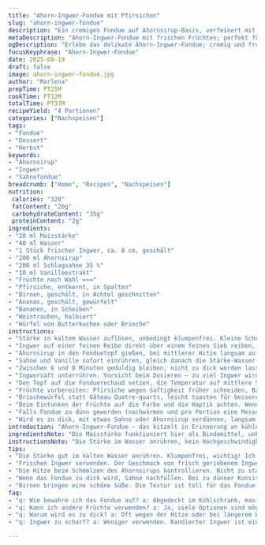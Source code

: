 ```yaml
---
title: "Ahorn-Ingwer-Fondue mit Pfirsichen"
slug: "ahorn-ingwer-fondue"
description: "Ein cremiges Fondue auf Ahornsirup-Basis, verfeinert mit frischem Ingwer. Die Stärke sorgt für die richtige Konsistenz. Dazu frische Früchte und einen Hauch Vanille in der Sahne. Alternative Früchte und Kuchenstücke ergänzen das Bouquet. Leicht süß, würzig und mit Texturspiel – ideal für gesellige Abende. Das Rezept wurde angepasst mit weniger Stärke, Austausch von Äpfeln gegen Birnen und zusätzlicher Vanille für einen eleganten Twist. Die Garzeiten sind praktisch gehalten, anhand von Farbe und Dicke erkennt man den idealen Moment. Wissenswertes zur Fehlervermeidung und Aromenauszug inklusive."
metaDescription: "Ahorn-Ingwer-Fondue mit frischen Früchten; perfekt für gesellige Abende und schafft unvergessliche Geschmackserlebnisse."
ogDescription: "Erlebe das delikate Ahorn-Ingwer-Fondue; cremig und fruchtig für besondere Abende mit Freunden und Familie."
focusKeyphrase: "Ahorn-Ingwer-Fondue"
date: 2025-08-19
draft: false
image: ahorn-ingwer-fondue.jpg
author: "Marlena"
prepTime: PT25M
cookTime: PT12M
totalTime: PT37M
recipeYield: "4 Portionen"
categories: ["Nachspeisen"]
tags:
- "Fondue"
- "Dessert"
- "Herbst"
keywords:
- "Ahornsirup"
- "Ingwer"
- "Sahnefondue"
breadcrumb: ["Home", "Recipes", "Nachspeisen"]
nutrition: 
 calories: "320"
 fatContent: "20g"
 carbohydrateContent: "35g"
 proteinContent: "2g"
ingredients:
- "20 ml Maisstärke"
- "40 ml Wasser"
- "1 Stück frischer Ingwer, ca. 8 cm, geschält"
- "200 ml Ahornsirup"
- "200 ml Schlagsahne 35 %"
- "10 ml Vanilleextrakt"
- "Früchte nach Wahl ==="
- "Pfirsiche, entkernt, in Spalten"
- "Birnen, geschält, in Achtel geschnitten"
- "Ananas, geschält, gewürfelt"
- "Bananen, in Scheiben"
- "Weintrauben, halbiert"
- "Würfel von Butterkuchen oder Brioche"
instructions:
- "Stärke in kaltem Wasser auflösen, unbedingt klumpenfrei. Kleine Schüssel nehmen. Die Maisstärke dosiere ich immer etwas niedriger als in klassischen Rezepten – gibt weniger dick, mehr seidige Textur."
- "Ingwer auf einer feinen Reibe direkt über einem feinen Sieb reiben, fest ausdrücken, bis ca. 10 ml Saft da sind. Alternative: Etwas Ingwerpulver, aber frisch ist deutlich prägnanter."
- "Ahornsirup in den Fonduetopf gießen, bei mittlerer Hitze langsam aufkokeln lassen. Wenn kleine Bläschen am Rand steigen und sich die Oberfläche leicht bewegt, sofort weiter. Nicht zu stark köcheln, sonst verbrennt."
- "Sahne und Vanille sofort einrühren, gleich danach die Stärke-Wasser-Mischung zügig einrühren. Nicht stehen lassen, sonst Klümpchen. Die Hitze reduzieren auf kleiner Flamme, dabei ständig rühren, bis der Fondue leicht bindet und sichtbar dickflüssiger wird – fühlt sich samtig an, zieht Fäden am Löffel."
- "Zwischen 6 und 8 Minuten geduldig bleiben, nicht zu dick werden lassen – noch etwas nachdicken beim Abkühlen."
- "Ingwersaft unterrühren. Vorsicht beim Dosieren – zu viel Ingwer wird dominant, einen Hauch für Wärme und Frische reicht."
- "Den Topf auf die Fonduerechaud setzen, die Temperatur auf mittlere Schokoladeinstellung stellen. Langsam warmhalten, damit es cremig bleibt, nicht ausflockt oder austrocknet."
- "Früchte vorbereiten: Pfirsiche wegen Saftigkeit früher schneiden, Bananen erst kurz vor dem Servieren, sonst Braunfärbung. Birnen bringen Süße und feste Textur statt Apfel."
- "Briochewürfel statt Gâteau Quatre-quarts, leicht toasten für besseres Handling und weniger Sättigung. Passt gut zum cremigen Fondue."
- "Beim Eintunken der Früchte auf die Farbe und die Haptik achten. Wenn Fondue glänzend ist und sich leicht am Obst verteilt, ist es perfekt."
- "Falls Fondue zu dünn geworden (nachwärmen und pro Portion eine Messerspitze Stärke einrühren), darf aber nicht mehr kochen."
- "Wird es zu dick, mit etwas Sahne oder Ahornsirup verdünnen, langsam, da Fondue temperaturempfindlich ist."
introduction: "Ahorn-Ingwer-Fondue – das kitzelt in Erinnerung an kühle Herbstabende und gemütliche Runden am Tisch. Die Mischung aus süßem Ahornsirup, sanfter Sahne und frisch geriebenem Ingwer bringt einen spannenden Geschmackskontrast. Beim ersten Ausprobieren war die Konsistenz zu fest, seit ich die Stärke reduziert habe, wird die Textur seidig und schmeckt nicht mehlig. Ingwersaft frisch aus dem Ingwer direkt ins Fondue gepresst, macht den Unterschied – kein Pulver kommt an diese Tiefe heran. Die fruity Beilagen, vor allem Birnen statt der üblichen Menagerie, geben das gewisse Gegengewicht zur cremigen Süße. Einen Tick Vanille in der Sahne eingeschwenkt, lässt das Aroma aus der rein süßen Richtung herauswachsen und das Ganze wirkt erwachsener, nicht zu süß. Dieses Fondue setzt sich ab vom klassischen Schokoladenkram, bringt Wärme und Würze – zwingend probieren. Geduld beim Eindicken gehört dazu, der Kochprozess gibt viele akustische und visuelle Signale, wann es langt."
ingredientsNote: "Die Maisstärke funktioniert hier als Bindemittel, unbedingt vorher in Wasser anrühren, sonst Klumpen. Wer keine Maisstärke zur Hand hat, kann Kartoffelstärke verwenden, bitte die Flüssigkeitsmenge dann leicht reduzieren. Der Ingwer sollte frisch und fest sein, älterer Ingwer wirkt oft faserig und extrem scharf. Wer keinen frischen Ingwer mag, kann zart kandierten Ingwer fein würfeln und nach dem Eindicken unterrühren, gibt eine etwas süßere Schärfe. Die Sahne kann auch mit einem Schuss Crème fraîche ersetzt werden, was eine leichte Säure hinzufügt. Für die Früchte sind immer frische Produkte vorzuziehen – Pfirsiche und Birnen eignen sich hervorragend, da sie durch ihre Textur und Süße das Fondue nicht ertränken. Bananen erst kurz vor dem Servieren schneiden, für Farb- und Geschmackserhalt. Kuchen-Alternativen wie Brioche oder Pound Cake dürfen etwas stabiler sein, damit sie beim Tauchen nicht zerfallen. Vanilleextrakt ist optional, aber der subtile Effekt rechtfertigt die kleine Zugabe."
instructionsNote: "Die Stärke im Wasser anrühren, kein Hochgeschwindigkeitsrühren nötig, lieber langsam und gut vermischen. Der Ingwersaft ist das A und O – feinst gerieben, dann durch ein feines Sieb pressen, sonst Fasern im Fondue. Die Temperatur muss hoch genug sein, damit der Ahornsirup kocht, aber nicht zu heiß, sonst karamellisiert er zu stark und bringt Bitterkeit. Sahne und Vanille sofort einrühren, kurz bevor die Stärke hinzugefügt wird, so bleibt die Sauce homogen. Die Bindung mit Stärke ist graduell, langsam rühren und auf Anhaltspunkte achten – der Fondue-Fond wird dick und sieht glänzend aus, zieht kleine Fäden am Löffel, aber darf noch fließen. Nachwürzen mit Ingwersaft vorsichtig, da sonst zu scharf. Auf der Rechaud-Platte bei mittlerer Hitze warmhalten, sonst gerinnt die Sauce oder wird zu dick. Für den Notfall, falls zu dick, frische Sahne löffelweise ergänzen. Zu dünn – etwas Stärke und Wasser verrühren, kurz bei leichter Hitze ziehen lassen, niemals sprudelnd kochen! Die Früchte vorher kalt lagern, kurz vor dem Servieren vorbereiten, damit sie frisch bleiben und kaum Saft ziehen."
tips:
- "Die Stärke gut im kalten Wasser anrühren. Klumpenfrei, wichtig! Ich nutze weniger als in anderen Rezepten. Gibt eine seidige Konsistenz. Geschmack zählt."
- "Frischen Ingwer verwenden. Der Geschmack von frisch geriebenem Ingwer ist unvergleichlich. Aufpassen mit der Menge, zu viel davon kann übertreiben. Besser langsam dosieren."
- "Die Hitze beim Schmelzen des Ahornsirups kontrollieren. Nicht zu stark kochen, sonst bitter. Kleine Bläschen sind ein gutes Zeichen. Visuelle Kontrolle ist entscheidend."
- "Wenn das Fondue zu dick wird, Sahne nachfüllen. Bei zu dünner Konsistenz einen Schuss Stärke in Wasser lösen. Aufpassen, es darf nicht kochen."
- "Birnen bringen eine schöne Süße. Die Textur ist toll für das Fondue. Bananen erst im letzten Moment schneiden, sonst werden sie braun."
faq:
- "q: Wie bewahre ich das Fondue auf? a: Abgedeckt im Kühlschrank, maximal zwei Tage halten. Wieder aufwärmen. Langsam. Keine zu hohe Hitze, sonst wird es schlecht."
- "q: Kann ich andere Früchte verwenden? a: Ja, viele Optionen sind möglich. Äpfel gehen auch, jedoch Birnen passen besser. Stabil in Textur und Geschmack. Frisch ist wichtig."
- "q: Warum wird es zu dick? a: Oft wegen der Hitze oder bei längerem Kochprozess. Sofort mit etwas Sahne mischen. Gebrauchte Geschwindigkeit beim Eindicken beachten."
- "q: Ingwer zu scharf? a: Weniger verwenden. Kandierter Ingwer ist eine milde Alternative. Feine Würfel sorgen für Süße. Feiner und gemahlen kann ebenfalls helfen."

---
```

